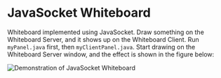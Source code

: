 # JavaSocket Whiteboard

Whiteboard implemented using JavaSocket. Draw something on the Whiteboard Server, and it shows up on the Whiteboard Client. Run ```myPanel.java``` first, then ```myClientPanel.java```. Start drawing on the Whiteboard Server window, and the effect is shown in the figure below:

![Demonstration of JavaSocket Whiteboard](https://github.com/GeorgeMLP/javasocket-whiteboard/raw/master/Demonstration.png)